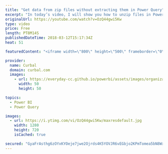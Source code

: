 ```yaml
---
title: "Get data from zip files without extracting them in Power Query"
excerpt: "In today’s video, I will show you how to unzip files in Power BI. You will be able to import multiple zip files in Power Query and unzip them without having to extract them first.  Here is Marks blog, where you can find his function: http://sql10.blogspot.se/2016/06/reading-zip-files-in-powerquery-m.html"
originalUrl: https://youtube.com/watch?v=OzQ44gwi5Kw
type: video
price: Free
length: PT8M14S
publishedDateTime: 2018-03-12T15:17:34Z
heat: 51

featuredContent: "<iframe width=\"800\" height=\"500\" frameborder=\"0\" src=\"https://www.youtube.com/embed/OzQ44gwi5Kw\" allow=\"accelerometer; autoplay; encrypted-media; gyroscope; picture-in-picture\" allowfullscreen></iframe>"

provider:
  name: Curbal
  domain: curbal.com
  images:
    - url: https://everyday-cc.github.io/powerbi/assets/images/organizations/curbal.com-50x50.jpg
      width: 50
      height: 50

topics:
  - Power BI
  - Power Query

images:
  - url: https://i.ytimg.com/vi/OzQ44gwi5Kw/maxresdefault.jpg
    width: 1280
    height: 720
    isCached: true

secured: "GyaFrAsthg6zOYxKYOeje7jwe2Ojrds4K5YOVJR6vEGbjo2KPmTomea5bN8WxYLJbI7PU+9Lgv6odNNx8b9eJk5NfJzNApHYDSDd/kaHIfJJsm9xBvgrJSV2sy1Js13jNTVvQNcJknp8NkQZkLxd6zDfvGoJpPZ9dRXSPwqrG0mzlcguiBmQvXvqOVloF9cKUlhFFVl/Dd3m8iSw+zX/NNKtBv0A9vqlf4DZZl0FX7lfMZho+7W4/q1jX0z4G8Et2E/6nI5GvWHQawgNZVxishGdKJ3bSOFgEsYt9DfA/vxaY/1X0cZ5hJIbOXam4elNEh3Q46cukeFzQJgjkGdhonjMHfuOEeLLm1UZDDdKDoGHeXpyJ5uX6J3PJSlHdq+llMQMXdl6G0eg6mwz2Br8sOoqzFsrbOHYAdI9xiS8D+g=;vOG4f6YgwrVJwM6SjX4yAg=="
---
```


